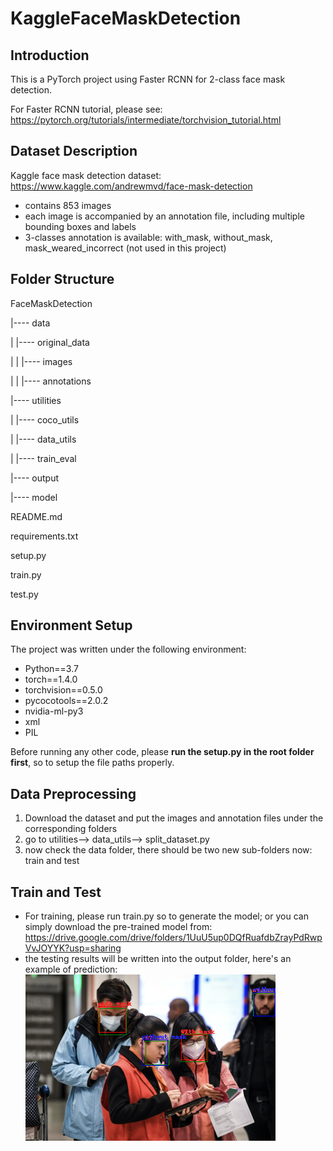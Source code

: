 # KaggleFaceMaskDetection

## Introduction

This is a PyTorch project using Faster RCNN for 2-class face mask detection.

For Faster RCNN tutorial, please see: https://pytorch.org/tutorials/intermediate/torchvision_tutorial.html

## Dataset Description

Kaggle face mask detection dataset: https://www.kaggle.com/andrewmvd/face-mask-detection

- contains 853 images
- each image is accompanied by an annotation file, including multiple bounding boxes and labels
- 3-classes annotation is available: with_mask, without_mask, mask_weared_incorrect (not used in this project)

## Folder Structure

FaceMaskDetection

|---- data

|      |---- original_data

|      |      |---- images

|      |      |---- annotations  

|---- utilities

|      |---- coco_utils

|      |---- data_utils

|      |---- train_eval

|---- output

|---- model

README.md

requirements.txt

setup.py

train.py

test.py

## Environment Setup

The project was written under the following environment:

- Python==3.7
- torch==1.4.0
- torchvision==0.5.0
- pycocotools==2.0.2
- nvidia-ml-py3
- xml
- PIL

Before running any other code, please **run the setup.py in the root folder first**, so to setup the file paths properly.

## Data Preprocessing

1. Download the dataset and put the images and annotation files under the corresponding folders
2. go to utilities--> data_utils--> split_dataset.py
3. now check the data folder, there should be two new sub-folders now: train and test

## Train and Test

- For training, please run train.py so to generate the model; or you can simply download the pre-trained model from: https://drive.google.com/drive/folders/1UuU5up0DQfRuafdbZrayPdRwpVvJOYYK?usp=sharing
- the testing results will be written into the output folder, here's an example of prediction:![Example Output](https://github.com/adoskk/KaggleFaceMaskDetection/blob/master/output/result4.png)
